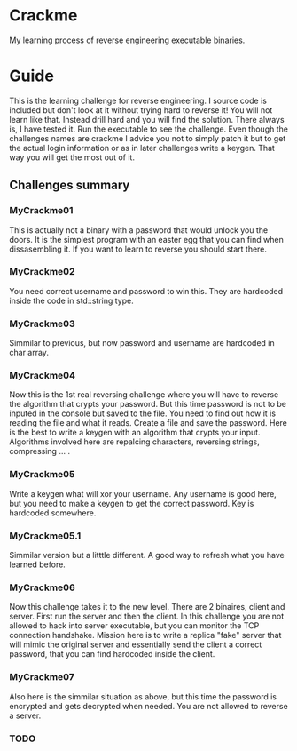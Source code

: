 # Crackme
My learning process of reverse engineering executable binaries.

# Guide
This is the learning challenge for reverse engineering. I source code is included but don't look at it without trying hard to reverse it! You will not learn like that. Instead drill hard and you will find the solution. There always is, I have tested it. Run the executable to see the challenge. Even though the challenges names are crackme I advice you not to simply patch it but to get the actual login information or as in later challenges write a keygen. That way you will get the most out of it.

## Challenges summary
### MyCrackme01
This is actually not a binary with a password that would unlock you the doors. It is the simplest program with an easter egg that you can find when dissasembling it. If you want to learn to reverse you should start there.

### MyCrackme02
You need correct username and password to win this. They are hardcoded inside the code in std::string type.

### MyCrackme03
Simmilar to previous, but now password and username are hardcoded in char array.

### MyCrackme04
Now this is the 1st real reversing challenge where you will have to reverse the algorithm that crypts your password. But this time password is not to be inputed in the console but saved to the file. You need to find out how it is reading the file and what it reads. Create a file and save the password. Here is the best to write a keygen with an algorithm that crypts your input. Algorithms involved here are repalcing characters, reversing strings, compressing ... .

### MyCrackme05
Write a keygen what will xor your username. Any username is good here, but you need to make a keygen to get the correct password. Key is hardcoded somewhere.

### MyCrackme05.1
Simmilar version but a litttle different. A good way to refresh what you have learned before.

### MyCrackme06
Now this challenge takes it to the new level. There are 2 binaires, client and server. First run the server and then the client. In this challenge you are not allowed to hack into server executable, but you can monitor the TCP connection handshake. Mission here is to write a replica "fake" server that will mimic the original server and essentially send the client a correct password, that you can find hardcoded inside the client.

### MyCrackme07
Also here is the simmilar situation as above, but this time the password is encrypted and gets decrypted when needed. You are not allowed to reverse a server.

### TODO
